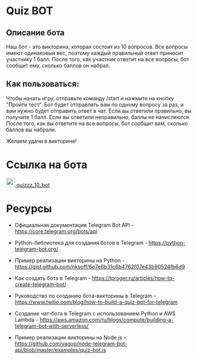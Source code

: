 # Quiz BOT
## Описание бота
Наш бот - это викторина, которая состоит из 10 вопросов. Все вопросы имеют одинаковый вес, поэтому каждый правильный ответ приносит участнику 1 балл. После того, как участник ответит на все вопросы, бот сообщит ему, сколько баллов он набрал.

## Как пользоваться:
Чтобы начать игру, отправьте команду /start и нажмите на кнопку "Пройти тест". Бот будет отправлять вам по одному вопросу за раз, и вам нужно будет отправить ответ в чат. Если вы ответили правильно, вы получите 1 балл. Если вы ответили неправильно, баллы не начисляются. После того, как вы ответите на все вопросы, бот сообщит вам, сколько баллов вы набрали.

Желаем удачи в викторине!

# Ссылка на бота
[<img src="https://telegram.org/favicon.ico" width="24"> quizzz_10_bot](https://t.me/quizzz_10_bot)

# Ресурсы
- Официальная документация Telegram Bot API - https://core.telegram.org/bots/api

- Python-библиотека для создания ботов в Telegram - https://python-telegram-bot.org/

- Пример реализации викторины на Python - https://gist.github.com/nksoff/6e7e6b31c6b4762f07e43b90524fb6d9

- Как создать бота в Telegram - https://tproger.ru/articles/how-to-create-telegram-bot/

- Руководство по созданию бота-викторины в Telegram - https://www.twilio.com/blog/how-to-build-a-quiz-bot-for-telegram

- Создание чат-бота в Telegram с использованием Python и AWS Lambda - https://aws.amazon.com/ru/blogs/compute/building-a-telegram-bot-with-serverless/

- Пример реализации викторины на Node.js - https://github.com/yagop/node-telegram-bot-api/blob/master/examples/quiz-bot.js
